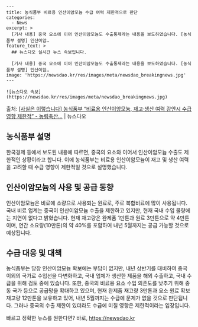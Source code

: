     ---
    title: 농식품부 비료용 인산이암모늄 수급 여력 제한적으로 판단
    categories:
      - News
    excerpt: >
      [기사 내용] 중국 요소에 이어 인산이암모늄도 수출통제라는 내용을 보도하였습니다. [농식품부 설명] 인산이암…
    feature_text: >
      ## 뉴스다오 실시간 뉴스 속보입니다.
    
      [기사 내용] 중국 요소에 이어 인산이암모늄도 수출통제라는 내용을 보도하였습니다. [농식품부 설명] 인산이암…
    image: 'https://newsdao.kr/res/images/meta/newsdao_breakingnews.jpg'
    ---
    
    ![뉴스다오 속보](https://newsdao.kr/res/images/meta/newsdao_breakingnews.jpg)

<p>출처: <a href="https://newsdao.kr/2769" rel="dofollow">[사실은 이렇습니다] 농식품부 “비료용 인산이암모늄, 재고·생산 여력 감안시 수급 영향 제한적” - 농림축산…</a> | 뉴스다오</p>

<h2 data-ke-size="size26">농식품부 설명</h2>
<p data-ke-size="size16">한국경제 등에서 보도된 내용에 따르면, 중국의 요소와 이어서 인산이암모늄 수출도 제한적인 상황이라고 합니다. 이에 농식품부는 비료용 인산이암모늄이 재고 및 생산 여력을 고려할 때 수급 영향이 제한적일 것으로 설명했습니다.</p>

<h2 data-ke-size="size26">인산이암모늄의 사용 및 공급 동향</h2>
<p data-ke-size="size16">인산이암모늄은 비료에 소량으로 사용되는 원료로, 주로 복합비료에 많이 사용됩니다. 국내 비료 업계는 중국이 인산이암모늄 수출을 제한하고 있지만, 현재 국내 수입 물량에는 지연이 없다고 밝혔습니다. 현재 재고량은 완제품 1만톤과 원료 3만톤으로 약 4만톤이며, 연간 소요량(10만톤)의 약 40%를 포함하여 내년 5월까지는 공급 가능할 것으로 예상됩니다.</p>

<h2 data-ke-size="size26">수급 대응 및 대책</h2>
<p data-ke-size="size16">농식품부는 당장 인산이암모늄 확보에는 부담이 없지만, 내년 상반기를 대비하여 중국 이외의 국가로 수입선을 다변화하고, 국내 업체가 생산한 제품을 해외 수출하고, 국내 수급을 위해 검토 중에 있습니다. 또한, 중국의 비료용 요소 수입 의존도를 낮추기 위해 중동 국가 등으로 공급망을 확대하고 있으며, 현재 완제품 재고량 3만톤과 요소 원료 확보재고량 12만톤을 보유하고 있어, 내년 5월까지는 수급에 문제가 없을 것으로 판단됩니다. 그러나 중국의 수출 제한이 있더라도 수급에 미칠 영향은 제한적이라는 입장입니다.</p> 

빠르고 정확한 뉴스를 원한다면? 바로, <a href="https://newsdao.kr" rel="dofollow">https://newsdao.kr</a>


    
